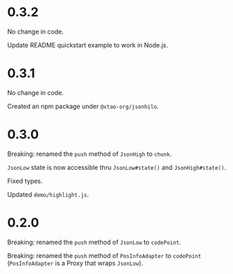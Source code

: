 # 0.3.2

No change in code.

Update README quickstart example to work in Node.js.

# 0.3.1

No change in code.

Created an npm package under `@xtao-org/jsonhilo`.

# 0.3.0

Breaking: renamed the `push` method of `JsonHigh` to `chunk`.

`JsonLow` state is now accessible thru `JsonLow#state()` and `JsonHigh#state()`.

Fixed types.

Updated `demo/highlight.js`.

# 0.2.0

Breaking: renamed the `push` method of `JsonLow` to `codePoint`.

Breaking: renamed the `push` method of `PosInfoAdapter` to `codePoint` (`PosInfoAdapter` is a Proxy that wraps `JsonLow`).
